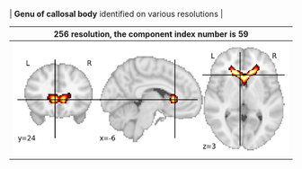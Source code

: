 


| **Genu of callosal body** identified on various resolutions |

| 256 resolution, the component index number is 59|  
|:---:|  
| ![Component 256](../256/final/59.jpg "From component 256: Genu of callosal body") |